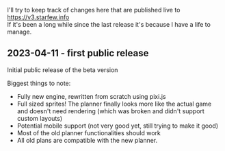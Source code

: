 I'll try to keep track of changes here that are published live to https://v3.starfew.info   
If it's been a long while since the last release it's because I have a life to manage.

## 2023-04-11 - first public release
Initial public release of the beta version

Biggest things to note:
* Fully new engine, rewritten from scratch using pixi.js
* Full sized sprites! The planner finally looks more like the actual game and doesn't need rendering (which was broken and didn't support custom layouts)
* Potential mobile support (not very good yet, still trying to make it good)
* Most of the old planner functionalities should work
* All old plans are compatible with the new planner.